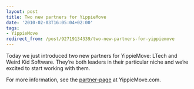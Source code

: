 ```yaml
---
layout: post
title: Two new partners for YippieMove
date: '2010-02-03T16:05:04+02:00'
tags:
- YippieMove
redirect_from: /post/92719134339/two-new-partners-for-yippiemove
---
```


Today we just introduced two new partners for YippieMove: LTech and Weird Kid Software. They’re both leaders in their particular niche and we’re excited to start working with them.

For more information, see the [partner-page](http://www.yippiemove.com/partners.html) at YippieMove.com.
